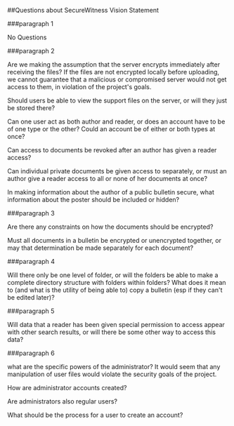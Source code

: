 ##Questions about SecureWitness Vision Statement


###paragraph 1

No Questions


###paragraph 2

Are we making the assumption that the server encrypts immediately after receiving the files? If the files are not encrypted locally before uploading, we cannot guarantee that a malicious or compromised server would not get access to them, in violation of the project's goals.

Should users be able to view the support files on the server, or will they just be stored there?

Can one user act as both author and reader, or does an account have to be of one type or the other? Could an account be of either or both types at once?

Can access to documents be revoked after an author has given a reader access?

Can individual private documents be given access to separately, or must an author give a reader access to all or none of her documents at once?

In making information about the author of a public bulletin secure, what information about the poster should be included or hidden?


###paragraph 3

Are there any constraints on how the documents should be encrypted?

Must all documents in a bulletin be encrypted or unencrypted together, or may that determination be made separately for each document?


###paragraph 4

Will there only be one level of folder, or will the folders be able to make a complete directory structure with folders within folders? What does it mean to (and what is the utility of being able to) copy a bulletin (esp if they can't be edited later)?


###paragraph 5

Will data that a reader has been given special permission to access appear with other search results, or will there be some other way to access this data?


###paragraph 6

what are the specific powers of the administrator? It would seem that any manipulation of user files would violate the security goals of the project.

How are administrator accounts created?

Are administrators also regular users?

What should be the process for a user to create an account?
